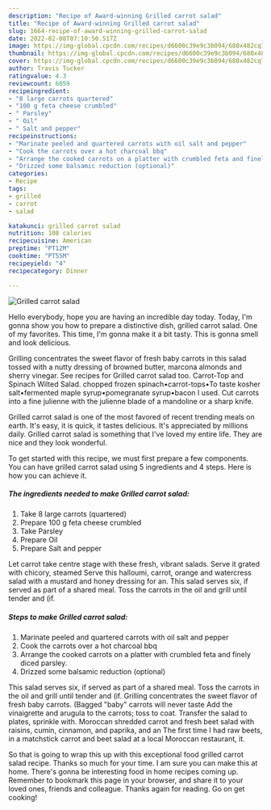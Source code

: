 ```yaml
---
description: "Recipe of Award-winning Grilled carrot salad"
title: "Recipe of Award-winning Grilled carrot salad"
slug: 1664-recipe-of-award-winning-grilled-carrot-salad
date: 2022-02-08T07:10:50.517Z
image: https://img-global.cpcdn.com/recipes/d6600c39e9c3b094/680x482cq70/grilled-carrot-salad-recipe-main-photo.jpg
thumbnail: https://img-global.cpcdn.com/recipes/d6600c39e9c3b094/680x482cq70/grilled-carrot-salad-recipe-main-photo.jpg
cover: https://img-global.cpcdn.com/recipes/d6600c39e9c3b094/680x482cq70/grilled-carrot-salad-recipe-main-photo.jpg
author: Travis Tucker
ratingvalue: 4.3
reviewcount: 6059
recipeingredient:
- "8 large carrots quartered"
- "100 g feta cheese crumbled"
- " Parsley"
- " Oil"
- " Salt and pepper"
recipeinstructions:
- "Marinate peeled and quartered carrots with oil salt and pepper"
- "Cook the carrots over a hot charcoal bbq"
- "Arrange the cooked carrots on a platter with crumbled feta and finely diced parsley."
- "Drizzed some balsamic reduction (optional)"
categories:
- Recipe
tags:
- grilled
- carrot
- salad

katakunci: grilled carrot salad 
nutrition: 108 calories
recipecuisine: American
preptime: "PT12M"
cooktime: "PT55M"
recipeyield: "4"
recipecategory: Dinner

---
```



![Grilled carrot salad](https://img-global.cpcdn.com/recipes/d6600c39e9c3b094/680x482cq70/grilled-carrot-salad-recipe-main-photo.jpg)

Hello everybody, hope you are having an incredible day today. Today, I'm gonna show you how to prepare a distinctive dish, grilled carrot salad. One of my favorites. This time, I'm gonna make it a bit tasty. This is gonna smell and look delicious.

Grilling concentrates the sweet flavor of fresh baby carrots in this salad tossed with a nutty dressing of browned butter, marcona almonds and sherry vinegar. See recipes for Grilled carrot salad too. Carrot-Top and Spinach Wilted Salad. chopped frozen spinach•carrot-tops•To taste kosher salt•fermented maple syrup•pomegranate syrup•bacon I used. Cut carrots into a fine julienne with the julienne blade of a mandoline or a sharp knife.

Grilled carrot salad is one of the most favored of recent trending meals on earth. It's easy, it is quick, it tastes delicious. It's appreciated by millions daily. Grilled carrot salad is something that I've loved my entire life. They are nice and they look wonderful.


To get started with this recipe, we must first prepare a few components. You can have grilled carrot salad using 5 ingredients and 4 steps. Here is how you can achieve it.

<!--inarticleads1-->

##### The ingredients needed to make Grilled carrot salad:

1. Take 8 large carrots (quartered)
1. Prepare 100 g feta cheese crumbled
1. Take  Parsley
1. Prepare  Oil
1. Prepare  Salt and pepper


Let carrot take centre stage with these fresh, vibrant salads. Serve it grated with chicory, steamed Serve this halloumi, carrot, orange and watercress salad with a mustard and honey dressing for an. This salad serves six, if served as part of a shared meal. Toss the carrots in the oil and grill until tender and (if. 

<!--inarticleads2-->

##### Steps to make Grilled carrot salad:

1. Marinate peeled and quartered carrots with oil salt and pepper
1. Cook the carrots over a hot charcoal bbq
1. Arrange the cooked carrots on a platter with crumbled feta and finely diced parsley.
1. Drizzed some balsamic reduction (optional)


This salad serves six, if served as part of a shared meal. Toss the carrots in the oil and grill until tender and (if. Grilling concentrates the sweet flavor of fresh baby carrots. (Bagged &#34;baby&#34; carrots will never taste Add the vinaigrette and arugula to the carrots; toss to coat. Transfer the salad to plates, sprinkle with. Moroccan shredded carrot and fresh beet salad with raisins, cumin, cinnamon, and paprika, and an The first time I had raw beets, in a matchstick carrot and beet salad at a local Moroccan restaurant, it. 

So that is going to wrap this up with this exceptional food grilled carrot salad recipe. Thanks so much for your time. I am sure you can make this at home. There's gonna be interesting food in home recipes coming up. Remember to bookmark this page in your browser, and share it to your loved ones, friends and colleague. Thanks again for reading. Go on get cooking!
